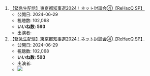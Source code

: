 1.  [【緊急生配信】東京都知事選2024！ネット討論会④【ReHacQ SP】](/rehacq_fan/ids/https://www.youtube.com/watch?v=HWFu6XqYFfY "wikilink")
    -   公開日: 2024-06-29
    -   視聴数: 102,068
    -   **いいね数: 593**
    -   出演者: 
1.  [【緊急生配信】東京都知事選2024！ネット討論会④【ReHacQ SP】](https://www.youtube.com/watch?v=HWFu6XqYFfY)
    -   公開日: 2024-06-29
    -   視聴数: 102,068
    -   **いいね数: 593**
    -   出演者: 
    - [![](https://img.youtube.com/vi/HWFu6XqYFfY/hqdefault.jpg)](https://www.youtube.com/watch?v=HWFu6XqYFfY)
